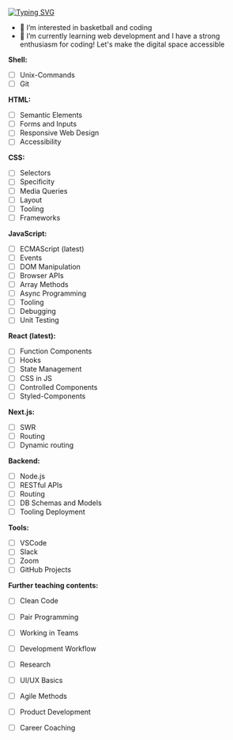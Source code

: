 [![Typing SVG](https://readme-typing-svg.demolab.com?font=Fira+Code&pause=1000&random=false&width=435&lines=My+name+is+Andreas&color=%23FF0000)](https://git.io/typing-svg)
- 👀 I’m interested in basketball and coding
- 🌱 I’m currently learning web development
and I have a strong enthusiasm for coding! Let's make the digital space accessible


**Shell:**

- [ ] Unix-Commands 
- [ ] Git

**HTML:**

- [ ] Semantic Elements
- [ ] Forms and Inputs
- [ ] Responsive Web Design
- [ ] Accessibility

**CSS:**

- [ ] Selectors 
- [ ] Specificity 
- [ ] Media Queries 
- [ ] Layout 
- [ ] Tooling 
- [ ] Frameworks

**JavaScript:**

- [ ] ECMAScript (latest)
- [ ] Events
- [ ] DOM Manipulation
- [ ] Browser APIs
- [ ] Array Methods
- [ ] Async Programming 
- [ ] Tooling
- [ ] Debugging
- [ ] Unit Testing

**React (latest):**

- [ ] Function Components
- [ ] Hooks
- [ ] State Management
- [ ] CSS in JS
- [ ] Controlled Components
- [ ] Styled-Components

**Next.js:**

- [ ] SWR
- [ ] Routing
- [ ] Dynamic routing

**Backend:**

- [ ] Node.js
- [ ] RESTful APIs
- [ ] Routing
- [ ] DB Schemas and Models
- [ ] Tooling Deployment

**Tools:**

- [ ] VSCode
- [ ] Slack
- [ ] Zoom
- [ ] GitHub Projects 

**Further teaching contents:**

- [ ] Clean Code
- [ ] Pair Programming 
- [ ] Working in Teams
- [ ] Development Workflow
- [ ] Research
- [ ] UI/UX Basics
- [ ] Agile Methods
- [ ] Product Development
- [ ] Career Coaching






<!---
Andreas-Gottwald/Andreas-Gottwald is a ✨ special ✨ repository because its `README.md` (this file) appears on your GitHub profile.
You can click the Preview link to take a look at your changes.
--->
